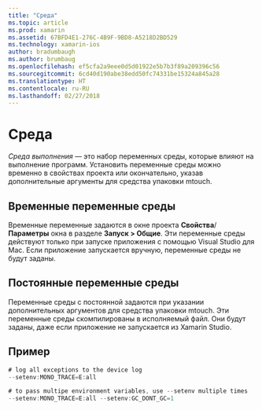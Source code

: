 ```yaml
---
title: "Среда"
ms.topic: article
ms.prod: xamarin
ms.assetid: 67BFD4E1-276C-4B9F-9BD8-A5218D2BD529
ms.technology: xamarin-ios
author: bradumbaugh
ms.author: brumbaug
ms.openlocfilehash: ef5cfa2a9eee0d5d01922e5b7b3f89a209396c56
ms.sourcegitcommit: 6cd40d190abe38edd50fc74331be15324a845a28
ms.translationtype: HT
ms.contentlocale: ru-RU
ms.lasthandoff: 02/27/2018
---
```

# <a name="environment"></a>Среда

*Среда выполнения* — это набор переменных среды, которые влияют на выполнение программ. Установить переменные среды можно временно в свойствах проекта или окончательно, указав дополнительные аргументы для средства упаковки mtouch.

## <a name="temporary-environment-variables"></a>Временные переменные среды

Временные переменные задаются в окне проекта **Свойства**/**Параметры** окна в разделе **Запуск > Общие**. Эти переменные среды действуют только при запуске приложения с помощью Visual Studio для Mac. Если приложение запускается вручную, переменные среды не будут заданы.

## <a name="permanent-environment-variables"></a>Постоянные переменные среды

Переменные среды с постоянной задаются при указании дополнительных аргументов для средства упаковки mtouch. Эти переменные среды скомпилированы в исполняемый файл. Они будут заданы, даже если приложение не запускается из Xamarin Studio.

## <a name="example"></a>Пример

```csharp
# log all exceptions to the device log
--setenv:MONO_TRACE=E:all

# to pass multipe environment variables, use --setenv multiple times
--setenv:MONO_TRACE=E:all --setenv:GC_DONT_GC=1
```

